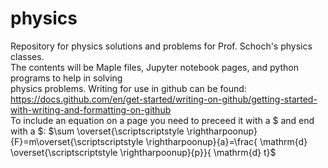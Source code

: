 # physics
Repository for physics solutions and problems for Prof. Schoch's physics classes.<br>
The contents will be Maple files, Jupyter notebook pages, and python programs to help in solving <br>
physics problems.
Writing for use in github can be found:
https://docs.github.com/en/get-started/writing-on-github/getting-started-with-writing-and-formatting-on-github
<br>
To include an equation on a page you need to preceed it with a \$ and end with a \$:  $\sum \overset{\scriptscriptstyle \rightharpoonup}{F}=m\overset{\scriptscriptstyle \rightharpoonup}{a}=\frac{ \mathrm{d} \overset{\scriptscriptstyle \rightharpoonup}{p}}{ \mathrm{d} t}$
